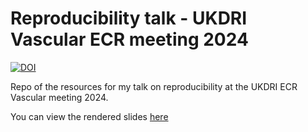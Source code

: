 
# Reproducibility talk - UKDRI Vascular ECR meeting 2024

[![DOI](https://zenodo.org/badge/770919433.svg)](https://zenodo.org/doi/10.5281/zenodo.10809738)

Repo of the resources for my talk on reproducibility at the UKDRI ECR Vascular meeting 2024.

You can view the rendered slides [here](https://h-mateus.github.io/presentations_dri-ecr-vascular_reproducibility_2024-03-14/2024-02-26_ecr-vascular-meeting_reproducibility.html#/thanks-for-listening)
